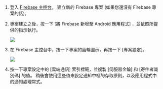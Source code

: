

1. 登入 [Firebase 主控台](https://firebase.google.com/console/)。 建立新的 Firebase 專案 (如果您還沒有 Firebase 專案的話)。
2. 專案建立之後，按一下 [將 Firebase 新增至 Android 應用程式] ，並依照所提供的指示執行。

    ![](./media/notification-hubs-enable-firebase-cloud-messaging/notification-hubs-add-firebase-to-android-app.png)
3. 在 Firebase 主控台中，按一下專案的齒輪圖示，再按一下 [專案設定]。

    ![](./media/notification-hubs-enable-firebase-cloud-messaging/notification-hubs-firebase-console-project-settings.png)
4. 按一下專案設定中的 [雲端通訊] 索引標籤，並複製 [伺服器金鑰] 和 [寄件者識別碼] 的值。 稍後會使用這些值來設定通知中樞的存取原則，以及應用程式中的通知處理常式。
